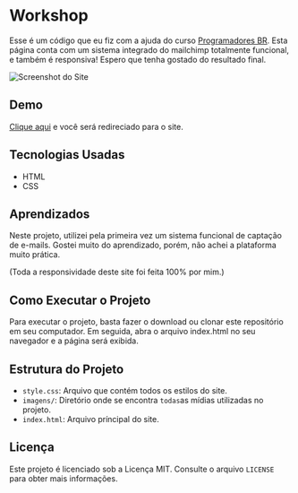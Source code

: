 # Workshop

 Esse é um código que eu fiz com a ajuda do curso [Programadores BR](https://programadorbr.com/). Esta página conta com um sistema integrado do mailchimp totalmente funcional, e também é responsiva! Espero que tenha gostado do resultado final.

![Screenshot do Site](https://imgur.com/wCUTcJT.png)

## Demo

[Clique aqui](https://allan-carlos.github.io/Workshop/) e você será redireciado para o site.

## Tecnologias Usadas

- HTML
- CSS

## Aprendizados

Neste projeto, utilizei pela primeira vez um sistema funcional de captação de e-mails. Gostei muito do aprendizado, porém, não achei a plataforma muito prática.

(Toda a responsividade deste site foi feita 100% por mim.)

## Como Executar o Projeto

Para executar o projeto, basta fazer o download ou clonar este repositório em seu computador. Em seguida, abra o arquivo index.html no seu navegador e a página será exibida.

## Estrutura do Projeto

- `style.css`: Arquivo que contém todos os estilos do site.
- `imagens/`: Diretório onde se encontra `todas`as mídias utilizadas no projeto.
- `index.html`: Arquivo príncipal do site.

## Licença

Este projeto é licenciado sob a Licença MIT. Consulte o arquivo `LICENSE` para obter mais informações.
